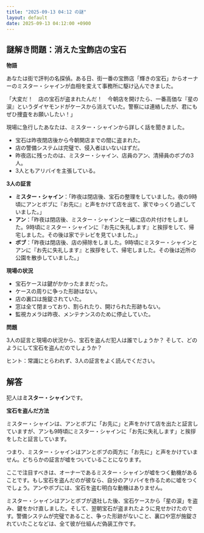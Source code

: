 ```yaml
---
title: "2025-09-13 04:12 の謎"
layout: default
date: 2025-09-13 04:12:00 +0900
---
```

## 謎解き問題：消えた宝飾店の宝石

**物語**

あなたは街で評判の名探偵。ある日、街一番の宝飾店「輝きの宝石」からオーナーのミスター・シャインが血相を変えて事務所に駆け込んできました。

「大変だ！　店の宝石が盗まれたんだ！　今朝店を開けたら、一番高価な『星の涙』というダイヤモンドがケースから消えていた。警察には連絡したが、君にもぜひ捜査をお願いしたい！」

現場に急行したあなたは、ミスター・シャインから詳しく話を聞きました。

*   宝石は昨夜閉店後から今朝開店までの間に盗まれた。
*   店の警備システムは完璧で、侵入者はいないはずだ。
*   昨夜店に残ったのは、ミスター・シャイン、店員のアン、清掃員のボブの3人。
*   3人ともアリバイを主張している。

**3人の証言**

*   **ミスター・シャイン**：「昨夜は閉店後、宝石の整理をしていました。夜の9時頃にアンとボブに『お先に』と声をかけて店を出て、家でゆっくり過ごしていました。」
*   **アン**：「昨夜は閉店後、ミスター・シャインと一緒に店の片付けをしました。9時頃にミスター・シャインに『お先に失礼します』と挨拶をして、帰宅しました。その後は家でテレビを見ていました。」
*   **ボブ**：「昨夜は閉店後、店の掃除をしました。9時頃にミスター・シャインとアンに『お先に失礼します』と挨拶をして、帰宅しました。その後は近所の公園を散歩していました。」

**現場の状況**

*   宝石ケースは鍵がかかったままだった。
*   ケースの周りに争った形跡はない。
*   店の裏口は施錠されていた。
*   窓は全て閉まっており、割られたり、開けられた形跡もない。
*   監視カメラは昨夜、メンテナンスのために停止していた。

**問題**

3人の証言と現場の状況から、宝石を盗んだ犯人は誰でしょうか？ そして、どのようにして宝石を盗んだのでしょうか？

ヒント：常識にとらわれず、3人の証言をよく読んでください。

## 解答

犯人は**ミスター・シャイン**です。

**宝石を盗んだ方法**

ミスター・シャインは、アンとボブに「お先に」と声をかけて店を出たと証言していますが、アンも9時頃にミスター・シャインに「お先に失礼します」と挨拶をしたと証言しています。

つまり、ミスター・シャインはアンとボブの両方に「お先に」と声をかけていません。どちらかの証言が嘘をついていることになります。

ここで注目すべきは、オーナーであるミスター・シャインが嘘をつく動機があることです。もし宝石を盗んだのが彼なら、自分のアリバイを作るために嘘をつくでしょう。アンやボブには、宝石を盗む明白な動機はありません。

ミスター・シャインはアンとボブが退社した後、宝石ケースから「星の涙」を盗み、鍵をかけ直しました。そして、翌朝宝石が盗まれたように見せかけたのです。警備システムが完璧であること、争った形跡がないこと、裏口や窓が施錠されていたことなどは、全て彼が仕組んだ偽装工作です。
